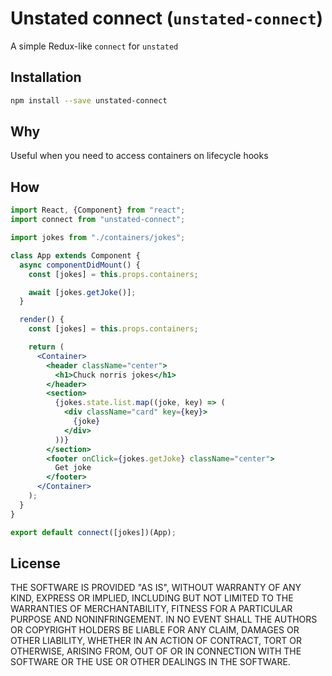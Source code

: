 # Unstated connect (`unstated-connect`)
A simple Redux-like `connect` for `unstated`

## Installation
```sh
npm install --save unstated-connect
```

## Why
Useful when you need to access containers on lifecycle hooks

## How
```jsx
import React, {Component} from "react";
import connect from "unstated-connect";

import jokes from "./containers/jokes";

class App extends Component {
  async componentDidMount() {
    const [jokes] = this.props.containers;

    await [jokes.getJoke()];
  }

  render() {
    const [jokes] = this.props.containers;

    return (
      <Container>
        <header className="center">
          <h1>Chuck norris jokes</h1>
        </header>
        <section>
          {jokes.state.list.map((joke, key) => (
            <div className="card" key={key}>
              {joke}
            </div>
          ))}
        </section>
        <footer onClick={jokes.getJoke} className="center">
          Get joke
        </footer>
      </Container>
    );
  }
}

export default connect([jokes])(App);
```

## License
THE SOFTWARE IS PROVIDED "AS IS", WITHOUT WARRANTY OF ANY KIND, EXPRESS OR
IMPLIED, INCLUDING BUT NOT LIMITED TO THE WARRANTIES OF MERCHANTABILITY,
FITNESS FOR A PARTICULAR PURPOSE AND NONINFRINGEMENT. IN NO EVENT SHALL THE
AUTHORS OR COPYRIGHT HOLDERS BE LIABLE FOR ANY CLAIM, DAMAGES OR OTHER
LIABILITY, WHETHER IN AN ACTION OF CONTRACT, TORT OR OTHERWISE, ARISING FROM,
OUT OF OR IN CONNECTION WITH THE SOFTWARE OR THE USE OR OTHER DEALINGS IN
THE SOFTWARE.
